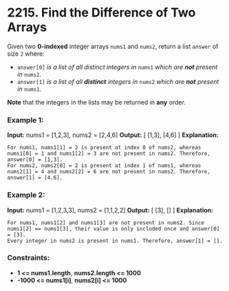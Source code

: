 # 2215. Find the Difference of Two Arrays

Given two **0-indexed** integer arrays `nums1` and `nums2`, return a list `answer` of size `2` where:
- `answer[0]` *is a list of all distinct integers in* `nums1` *which are **not** present in* `nums2`.
- `answer[1]` *is a list of all **distinct** integers in* `nums2` *which are **not** present in* `nums1`.

**Note** that the integers in the lists may be returned in **any** order.


### Example 1:
**Input:** nums1 = [1,2,3], nums2 = [2,4,6]
**Output:** [ [1,3], [4,6] ]
**Explanation:**
```
For nums1, nums1[1] = 2 is present at index 0 of nums2, whereas nums1[0] = 1 and nums1[2] = 3 are not present in nums2. Therefore, answer[0] = [1,3].
For nums2, nums2[0] = 2 is present at index 1 of nums1, whereas nums2[1] = 4 and nums2[2] = 6 are not present in nums2. Therefore, answer[1] = [4,6].
```

### Example 2:
**Input:** nums1 = [1,2,3,3], nums2 = [1,1,2,2]
**Output:** [ [3], [] ]
**Explanation:**
```
For nums1, nums1[2] and nums1[3] are not present in nums2. Since nums1[2] == nums1[3], their value is only included once and answer[0] = [3].
Every integer in nums2 is present in nums1. Therefore, answer[1] = [].
```
 

### Constraints:
- **1 <= nums1.length**, **nums2.length <= 1000**
- **-1000 <= nums1[i]**, **nums2[i] <= 1000**